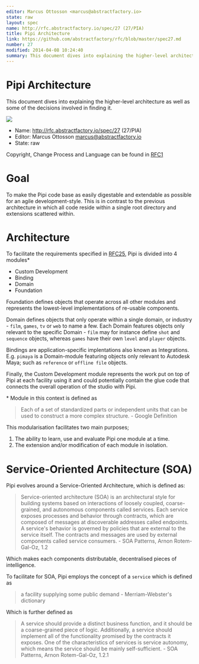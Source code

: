 ```yaml
---
editor: Marcus Ottosson <marcus@abstractfactory.io>
state: raw
layout: spec
name: http://rfc.abstractfactory.io/spec/27 (27/PIA)
title: Pipi Architecture
link: https://github.com/abstractfactory/rfc/blob/master/spec27.md
number: 27
modified: 2014-04-08 10:24:40
summary: This document dives into explaining the higher-level architecture as well as some of the decisions involved in finding it.
---
```


# Pipi Architecture

This document dives into explaining the higher-level architecture as well as some of the decisions involved in finding it.

![](https://dl.dropbox.com/s/fmw0rq10kr4j2hg/uml_pipi_layers.png)

* Name: http://rfc.abstractfactory.io/spec/27 (27/PIA)
* Editor: Marcus Ottosson <marcus@abstractfactory.io>
* State: raw

Copyright, Change Process and Language can be found in [RFC1](http://rfc.abstractfactory.io/spec/1)

# Goal

To make the Pipi code base as easily digestable and extendable as possible for an agile development-style. This is in contrast to the previous architecture in which all code reside within a single root directory and extensions scattered within.

# Architecture

To facilitate the requirements specified in [RFC25](http://rfc.abstractfactory.io/spec/25), Pipi is divided into 4 modules*

* Custom Development
* Binding
* Domain
* Foundation

Foundation defines objects that operate across all other modules and represents the lowest-level implementations of re-usable components.

Domain defines objects that only operate within a single domain, or industry - `film`, `games`, `tv` or `web` to name a few. Each Domain features objects only relevant to the specific Domain - `film` may for instance define `shot` and `sequence` objects, whereas `games` have their own `level` and `player` objects.

Bindings are application-specific implentations also known as Integrations. E.g. `pimaya` is a Domain-module featuring objects only relevant to Autodesk Maya; such as `reference` or `offline file` objects.

Finally, the Custom Development module represents the work put on top of Pipi at each facility using it and could potentially contain the glue code that connects the overall operation of the studio with Pipi.

\* Module in this context is defined as

> Each of a set of standardized parts or independent units that can be used to construct a more complex structure. - Google Definition

This modularisation facilitates two main purposes;

1. The ability to learn, use and evaluate Pipi one module at a time.
2. The extension and/or modification of each module in isolation.

# Service-Oriented Architecture (SOA)

Pipi evolves around a Service-Oriented Architecture, which is defined as:

> Service-oriented architecture (SOA) is an architectural style for building
systems based on interactions of loosely coupled, coarse-grained, and
autonomous components called services. Each service exposes processes and
behavior through contracts, which are composed of messages at discoverable
addresses called endpoints. A service's behavior is governed by policies that are
external to the service itself. The contracts and messages are used by external
components called service consumers. - SOA Patterns, Arnon Rotem-Gal-Oz, 1.2

Which makes each components distributable, decentralised pieces of intelligence.

To facilitate for SOA, Pipi employs the concept of a `service` which is defined as

> a facility supplying some public demand - Merriam-Webster's dictionary

Which is further defined as

> A service should provide a distinct business function, and it should be a coarse-grained piece of logic. Additionally, a service should implement all of the functionality promised by the contracts it exposes. One of the characteristics of services is service autonomy, which means the service should be mainly self-sufficient. - SOA Patterns, Arnon Rotem-Gal-Oz, 1.2.1
